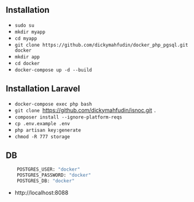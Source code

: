 ## Installation
  - `sudo su`
  - `mkdir myapp`  
  - `cd myapp`
  - `git clone https://github.com/dickymahfudin/docker_php_pgsql.git docker`
  - `mkdir app`
  - `cd docker`
  - `docker-compose up -d --build`
 
## Installation Laravel
  - `docker-compose exec php bash`
  - `git clone `https://github.com/dickymahfudin/isnoc.git `.`
  - `composer install --ignore-platform-reqs`
  - `cp .env.example .env`
  - `php artisan key:generate`
  - `chmod -R 777 storage`
  
## DB
  ```sh
      POSTGRES_USER: "docker"
      POSTGRES_PASSWORD: "docker"
      POSTGRES_DB: "docker"
  ```
  
  - http://localhost:8088
  